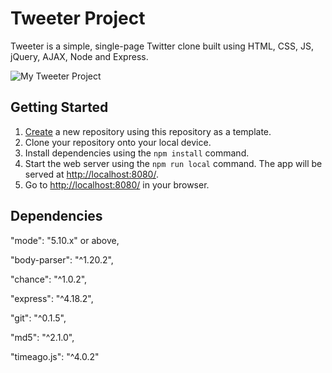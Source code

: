 # Tweeter Project

Tweeter is a simple, single-page Twitter clone built using HTML, CSS, JS, jQuery, AJAX, Node and Express.

![My Tweeter Project](vscode-local:/c%3A/Users/User/Pictures/Screenshots/Screenshot%20%282%29.png)

## Getting Started

1. [Create](https://docs.github.com/en/repositories/creating-and-managing-repositories/creating-a-repository-from-a-template) a new repository using this repository as a template.
2. Clone your repository onto your local device.
3. Install dependencies using the `npm install` command.
3. Start the web server using the `npm run local` command. The app will be served at <http://localhost:8080/>.
4. Go to <http://localhost:8080/> in your browser.

## Dependencies

"mode": "5.10.x" or above,

"body-parser": "^1.20.2",

"chance": "^1.0.2",

"express": "^4.18.2",

"git": "^0.1.5",

"md5": "^2.1.0",

"timeago.js": "^4.0.2"